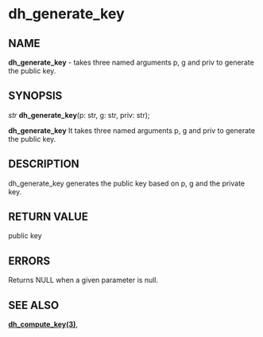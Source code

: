 # dh_generate_key

## NAME

**dh_generate_key** - takes three named arguments p, g and priv to generate the public key.

## SYNOPSIS

*str* **dh_generate_key**(p: str, g: str, priv: str);

**dh_generate_key** It takes three named arguments p, g and priv to generate the public key.

## DESCRIPTION

dh_generate_key generates the public key based on p, g and the private key.


## RETURN VALUE

public key
## ERRORS

Returns NULL when a given parameter is null.

## SEE ALSO

**[dh_compute_key(3)](dh_compute_key.md)**,
